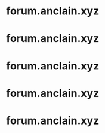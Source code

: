 # forum.anclain.xyz
# forum.anclain.xyz
# forum.anclain.xyz
# forum.anclain.xyz
# forum.anclain.xyz
